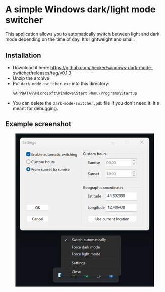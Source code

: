 # A simple Windows dark/light mode switcher

This application allows you to automatically switch between light and dark mode depending on the time of day. It's lightweight and small.

## Installation

* Download it here: https://github.com/lhecker/windows-dark-mode-switcher/releases/tag/v0.1.3
* Unzip the archive
* Put `dark-mode-switcher.exe` into this directory:
  ```
  %APPDATA%\Microsoft\Windows\Start Menu\Programs\Startup
  ```
* You can delete the `dark-mode-switcher.pdb` file if you don't need it. It's meant for debugging.

## Example screenshot

<div style="max-width: 440px; margin: 0 auto">

![An example screenshot](./doc/screenshot.png)

</div>
